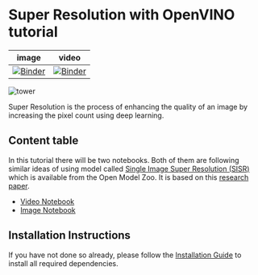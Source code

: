 # Super Resolution with OpenVINO tutorial

image | video |
|---|---|
[![Binder](https://mybinder.org/badge_logo.svg)](https://mybinder.org/v2/gh/openvinotoolkit/openvino_notebooks/HEAD?filepath=notebooks%2F202-vision-superresolution%2F202-vision-superresolution-image.ipynb) | [![Binder](https://mybinder.org/badge_logo.svg)](https://mybinder.org/v2/gh/openvinotoolkit/openvino_notebooks/HEAD?filepath=notebooks%2F202-vision-superresolution%2F202-vision-superresolution-video.ipynb)

![tower](data/tower.jpg)

Super Resolution is the process of enhancing the quality of an image by increasing the pixel count using deep learning.

## Content table

In this tutorial there will be two notebooks. Both of them are following similar ideas of using model called [Single Image Super Resolution (SISR)](https://github.com/openvinotoolkit/open_model_zoo/tree/develop/models/intel/single-image-super-resolution-1032) which is available from the Open Model Zoo. It is based on this [research paper]((https://arxiv.org/abs/1807.06779)).

* [Video Notebook](202-vision-superresolution-video.ipynb)
* [Image Notebook](202-vision-superresolution-image.ipynb)

## Installation Instructions

If you have not done so already, please follow the [Installation Guide](../../README.md) to install all required dependencies.
